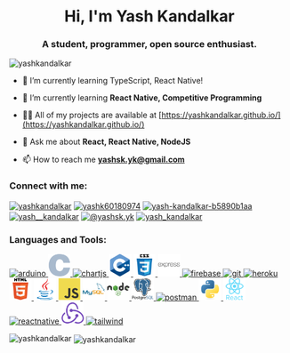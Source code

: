 <h1 align="center">Hi, I'm Yash Kandalkar</h1>
<h3 align="center">A student, programmer, open source enthusiast.</h3>

<p align="left"> <img src="https://komarev.com/ghpvc/?username=yashkandalkar&label=Profile%20views&color=0989aa&style=flat-square" alt="yashkandalkar" /> </p>

- 🔭 I’m currently learning TypeScript, React Native!

- 🌱 I’m currently learning **React Native, Competitive Programming**

- 👨‍💻 All of my projects are available at [https://yashkandalkar.github.io/](https://yashkandalkar.github.io/)

- 💬 Ask me about **React, React Native, NodeJS**

- 📫 How to reach me **yashsk.yk@gmail.com**

<h3 align="left">Connect with me:</h3>
<p align="left">
<a href="https://dev.to/yashkandalkar" target="blank"><img align="center" src="https://cdn.jsdelivr.net/npm/simple-icons@3.0.1/icons/dev-dot-to.svg" alt="yashkandalkar" height="30" width="40" /></a>
<a href="https://twitter.com/yashk60180974" target="blank"><img align="center" src="https://cdn.jsdelivr.net/npm/simple-icons@3.0.1/icons/twitter.svg" alt="yashk60180974" height="30" width="40" /></a>
<a href="https://linkedin.com/in/yash-kandalkar-b5890b1aa" target="blank"><img align="center" src="https://cdn.jsdelivr.net/npm/simple-icons@3.0.1/icons/linkedin.svg" alt="yash-kandalkar-b5890b1aa" height="30" width="40" /></a>
<a href="https://instagram.com/yash__kandalkar" target="blank"><img align="center" src="https://cdn.jsdelivr.net/npm/simple-icons@3.0.1/icons/instagram.svg" alt="yash__kandalkar" height="30" width="40" /></a>
<a href="https://medium.com/@yashsk.yk" target="blank"><img align="center" src="https://cdn.jsdelivr.net/npm/simple-icons@3.0.1/icons/medium.svg" alt="@yashsk.yk" height="30" width="40" /></a>
<a href="https://www.codechef.com/users/yash_kandalkar" target="blank"><img align="center" src="https://cdn.jsdelivr.net/npm/simple-icons@3.1.0/icons/codechef.svg" alt="yash_kandalkar" height="30" width="40" /></a>
</p>

<h3 align="left">Languages and Tools:</h3>
<p align="left"> <a href="https://www.arduino.cc/" target="_blank"> <img src="https://cdn.worldvectorlogo.com/logos/arduino-1.svg" alt="arduino" width="40" height="40"/> </a> <a href="https://www.cprogramming.com/" target="_blank"> <img src="https://raw.githubusercontent.com/devicons/devicon/master/icons/c/c-original.svg" alt="c" width="40" height="40"/> </a> <a href="https://www.chartjs.org" target="_blank"> <img src="https://www.chartjs.org/media/logo-title.svg" alt="chartjs" width="40" height="40"/> </a> <a href="https://www.w3schools.com/cpp/" target="_blank"> <img src="https://raw.githubusercontent.com/devicons/devicon/master/icons/cplusplus/cplusplus-original.svg" alt="cplusplus" width="40" height="40"/> </a> <a href="https://www.w3schools.com/css/" target="_blank"> <img src="https://raw.githubusercontent.com/devicons/devicon/master/icons/css3/css3-original-wordmark.svg" alt="css3" width="40" height="40"/> </a> <a href="https://expressjs.com" target="_blank"> <img src="https://raw.githubusercontent.com/devicons/devicon/master/icons/express/express-original-wordmark.svg" alt="express" width="40" height="40"/> </a> <a href="https://firebase.google.com/" target="_blank"> <img src="https://www.vectorlogo.zone/logos/firebase/firebase-icon.svg" alt="firebase" width="40" height="40"/> </a> <a href="https://git-scm.com/" target="_blank"> <img src="https://www.vectorlogo.zone/logos/git-scm/git-scm-icon.svg" alt="git" width="40" height="40"/> </a> <a href="https://heroku.com" target="_blank"> <img src="https://www.vectorlogo.zone/logos/heroku/heroku-icon.svg" alt="heroku" width="40" height="40"/> </a> <a href="https://www.w3.org/html/" target="_blank"> <img src="https://raw.githubusercontent.com/devicons/devicon/master/icons/html5/html5-original-wordmark.svg" alt="html5" width="40" height="40"/> </a> <a href="https://www.java.com" target="_blank"> <img src="https://raw.githubusercontent.com/devicons/devicon/master/icons/java/java-original.svg" alt="java" width="40" height="40"/> </a> <a href="https://developer.mozilla.org/en-US/docs/Web/JavaScript" target="_blank"> <img src="https://raw.githubusercontent.com/devicons/devicon/master/icons/javascript/javascript-original.svg" alt="javascript" width="40" height="40"/> </a> <a href="https://www.mysql.com/" target="_blank"> <img src="https://raw.githubusercontent.com/devicons/devicon/master/icons/mysql/mysql-original-wordmark.svg" alt="mysql" width="40" height="40"/> </a> <a href="https://nodejs.org" target="_blank"> <img src="https://raw.githubusercontent.com/devicons/devicon/master/icons/nodejs/nodejs-original-wordmark.svg" alt="nodejs" width="40" height="40"/> </a> <a href="https://www.postgresql.org" target="_blank"> <img src="https://raw.githubusercontent.com/devicons/devicon/master/icons/postgresql/postgresql-original-wordmark.svg" alt="postgresql" width="40" height="40"/> </a> <a href="https://postman.com" target="_blank"> <img src="https://www.vectorlogo.zone/logos/getpostman/getpostman-icon.svg" alt="postman" width="40" height="40"/> </a> <a href="https://www.python.org" target="_blank"> <img src="https://raw.githubusercontent.com/devicons/devicon/master/icons/python/python-original.svg" alt="python" width="40" height="40"/> </a> <a href="https://reactjs.org/" target="_blank"> <img src="https://raw.githubusercontent.com/devicons/devicon/master/icons/react/react-original-wordmark.svg" alt="react" width="40" height="40"/> </a> <a href="https://reactnative.dev/" target="_blank"> <img src="https://reactnative.dev/img/header_logo.svg" alt="reactnative" width="40" height="40"/> </a> <a href="https://redux.js.org" target="_blank"> <img src="https://raw.githubusercontent.com/devicons/devicon/master/icons/redux/redux-original.svg" alt="redux" width="40" height="40"/> </a> <a href="https://tailwindcss.com/" target="_blank"> <img src="https://www.vectorlogo.zone/logos/tailwindcss/tailwindcss-icon.svg" alt="tailwind" width="40" height="40"/> </a> </p>

<p><img align="left" src="https://github-readme-stats.vercel.app/api/top-langs?username=yashkandalkar&show_icons=true&theme=dark&locale=en&layout=compact" alt="yashkandalkar" /></p>

<p>&nbsp;<img align="center" src="https://github-readme-stats.vercel.app/api?username=yashkandalkar&show_icons=true&theme=dark&locale=en" alt="yashkandalkar" /></p>
